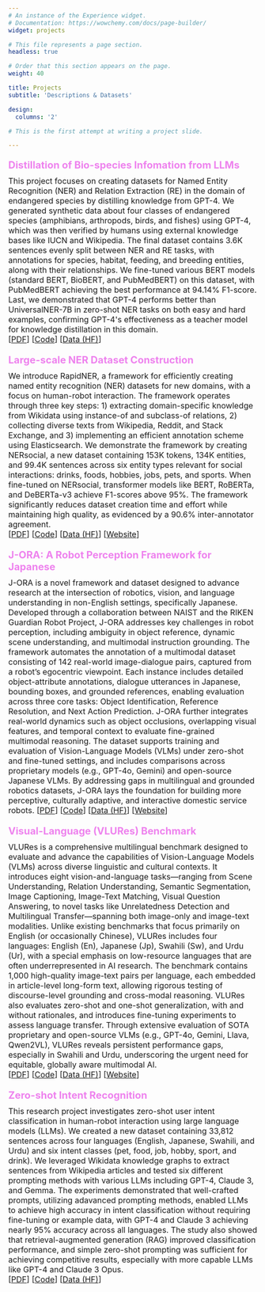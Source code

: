 ```yaml
---
# An instance of the Experience widget.
# Documentation: https://wowchemy.com/docs/page-builder/
widget: projects

# This file represents a page section.
headless: true

# Order that this section appears on the page.
weight: 40

title: Projects
subtitle: 'Descriptions & Datasets'

design:
  columns: '2'

# This is the first attempt at writing a project slide.

---
```


<style> 

.project-title {
   margin-bottom: 5px;
   margin-top: 20px;  /* Space above each section */
   font-size: 20px;
   font-weight: bold;
   color: violet;   /* violet appeared beautiful on the page */ 
}

.project-details {
   margin-bottom: 10px;
   margin-top: 10px;  /* Space above each section */
   font-size: 16px;
}
</style>


<h4 class="project-title">Distillation of Bio-species Infomation from LLMs</h4>

<div class='project-details'>
This project focuses on creating datasets for Named Entity Recognition (NER) and Relation Extraction (RE) in the domain of endangered species by distilling knowledge from GPT-4. We generated synthetic data about four classes of endangered species (amphibians, arthropods, birds, and fishes) using GPT-4, which was then verified by humans using external knowledge bases like IUCN and Wikipedia. The final dataset contains 3.6K sentences evenly split between NER and RE tasks, with annotations for species, habitat, feeding, and breeding entities, along with their relationships. We fine-tuned various BERT models (standard BERT, BioBERT, and PubMedBERT) on this dataset, with PubMedBERT achieving the best performance at 94.14% F1-score. Last, we demonstrated that GPT-4 performs better than UniversalNER-7B in zero-shot NER tasks on both easy and hard examples, confirming GPT-4's effectiveness as a teacher model for knowledge distillation in this domain. <br>
[<a href="https://arxiv.org/abs/2403.15430">PDF</a>] [<a href="https://github.com/jatuhurrra/DistillationBiospeciesLLM/">Code</a>]
[<a href="https://huggingface.co/datasets/atamiles/DistillationBiospeciesLLM">Data (HF)</a>] 
</div>

<h4 class="project-title">Large-scale NER Dataset Construction</h4>

<div class='project-details'>
We introduce RapidNER, a framework for efficiently creating named entity recognition (NER) datasets for new domains, with a focus on human-robot interaction. The framework operates through three key steps: 1) extracting domain-specific knowledge from Wikidata using instance-of and subclass-of relations, 2) collecting diverse texts from Wikipedia, Reddit, and Stack Exchange, and 3) implementing an efficient annotation scheme using Elasticsearch. We demonstrate the framework by creating NERsocial, a new dataset containing 153K tokens, 134K entities, and 99.4K sentences across six entity types relevant for social interactions: drinks, foods, hobbies, jobs, pets, and sports. When fine-tuned on NERsocial, transformer models like BERT, RoBERTa, and DeBERTa-v3 achieve F1-scores above 95%. The framework significantly reduces dataset creation time and effort while maintaining high quality, as evidenced by a 90.6% inter-annotator agreement.   <br>
[<a href="http://arxiv.org/abs/2412.09634">PDF</a>] [<a href="https://github.com/jatuhurrra/rapidner">Code</a>]  
[<a href="https://huggingface.co/datasets/atamiles/NERsocial">Data (HF)</a>] [<a href="https://jatuhurrra.github.io/Rapid/">Website</a>] 
</div>

<h4 class="project-title">J-ORA: A Robot Perception Framework for Japanese</h4>

<div class='project-details'>
J-ORA is a novel framework and dataset designed to advance research at the intersection of robotics, vision, and language understanding in non-English settings, specifically Japanese. Developed through a collaboration between NAIST and the RIKEN Guardian Robot Project, J-ORA addresses key challenges in robot perception, including ambiguity in object reference, dynamic scene understanding, and multimodal instruction grounding. The framework automates the annotation of a multimodal dataset consisting of 142 real-world image-dialogue pairs, captured from a robot’s egocentric viewpoint. Each instance includes detailed object-attribute annotations, dialogue utterances in Japanese, bounding boxes, and grounded references, enabling evaluation across three core tasks: Object Identification, Reference Resolution, and Next Action Prediction. J-ORA further integrates real-world dynamics such as object occlusions, overlapping visual features, and temporal context to evaluate fine-grained multimodal reasoning. The dataset supports training and evaluation of Vision-Language Models (VLMs) under zero-shot and fine-tuned settings, and includes comparisons across proprietary models (e.g., GPT-4o, Gemini) and open-source Japanese VLMs. By addressing gaps in multilingual and grounded robotics datasets, J-ORA lays the foundation for building more perceptive, culturally adaptive, and interactive domestic service robots.
[<a href="https://arxiv.org/abs/2510.21761">PDF</a>] [<a href="https://github.com/jatuhurrra/J-ORA/">Code</a>] 
[<a href="https://huggingface.co/datasets/atamiles/J-ORA/">Data (HF)</a>] [<a href="https://jatuhurrra.github.io/J-ORA/">Website</a>] 
</div>

<h4 class="project-title">Visual-Language (VLURes) Benchmark</h4>

<div class='project-details'>
VLURes is a comprehensive multilingual benchmark designed to evaluate and advance the capabilities of Vision-Language Models (VLMs) across diverse linguistic and cultural contexts. It introduces eight vision-and-language tasks—ranging from Scene Understanding, Relation Understanding, Semantic Segmentation, Image Captioning, Image-Text Matching, Visual Question Answering, to novel tasks like Unrelatedness Detection and Multilingual Transfer—spanning both image-only and image-text modalities. Unlike existing benchmarks that focus primarily on English (or occasionally Chinese), VLURes includes four languages: English (En), Japanese (Jp), Swahili (Sw), and Urdu (Ur), with a special emphasis on low-resource languages that are often underrepresented in AI research. The benchmark contains 1,000 high-quality image-text pairs per language, each embedded in article-level long-form text, allowing rigorous testing of discourse-level grounding and cross-modal reasoning. VLURes also evaluates zero-shot and one-shot generalization, with and without rationales, and introduces fine-tuning experiments to assess language transfer. Through extensive evaluation of SOTA proprietary and open-source VLMs (e.g., GPT-4o, Gemini, Llava, Qwen2VL), VLURes reveals persistent performance gaps, especially in Swahili and Urdu, underscoring the urgent need for equitable, globally aware multimodal AI.  <br>
[<a href="https://arxiv.org/abs/2510.12845">PDF</a>] [<a href="https://github.com/jatuhurrra/VLURes/">Code</a>] 
[<a href="https://huggingface.co/datasets/atamiles/VLURes/">Data (HF)</a>] [<a href="https://jatuhurrra.github.io/VLURes/">Website</a>] 
</div>

<h4 class="project-title">Zero-shot Intent Recognition</h4>

<div class='project-details'>
This research project investigates zero-shot user intent classification in human-robot interaction using large language models (LLMs). We created a new dataset containing 33,812 sentences across four languages (English, Japanese, Swahili, and Urdu) and six intent classes (pet, food, job, hobby, sport, and drink). We leveraged Wikidata knowledge graphs to extract sentences from Wikipedia articles and tested six different prompting methods with various LLMs including GPT-4, Claude 3, and Gemma. The experiments demonstrated that well-crafted prompts, utilizing adavanced prompting methods, enabled LLMs to achieve high accuracy in intent classification without requiring fine-tuning or example data, with GPT-4 and Claude 3 achieving nearly 95% accuracy across all languages. The study also showed that retrieval-augmented generation (RAG) improved classification performance, and simple zero-shot prompting was sufficient for achieving competitive results, especially with more capable LLMs like GPT-4 and Claude 3 Opus.  <br>
[<a href="https://www.researchgate.net/publication/381548253_Zero-shot_Retrieval_of_User_Intent_in_Human-Robot_Interaction_with_Large_Language_Models">PDF</a>] 
[<a href="https://github.com/jatuhurrra/LLM-for-Intent-Classification">Code</a>] 
[<a href="https://huggingface.co/datasets/atamiles/ZeroshotIntentClassification">Data (HF)</a>] 
</div>